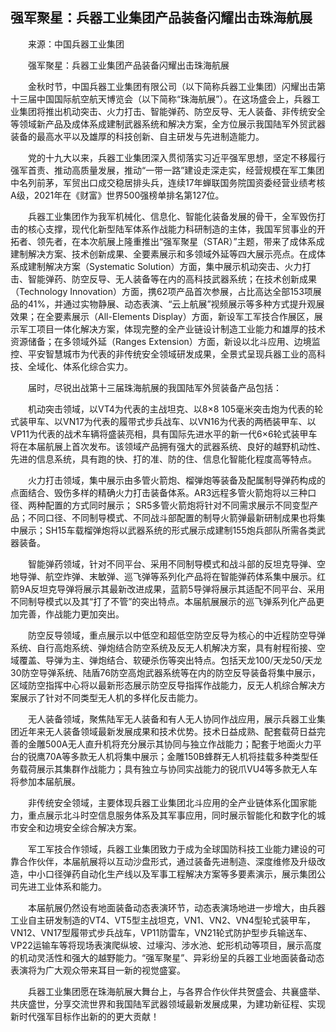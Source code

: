## 强军聚星：兵器工业集团产品装备闪耀出击珠海航展
　　来源：中国兵器工业集团

　　强军聚星：兵器工业集团产品装备闪耀出击珠海航展

　　金秋时节，中国兵器工业集团有限公司（以下简称兵器工业集团）闪耀出击第十三届中国国际航空航天博览会（以下简称“珠海航展”）。在这场盛会上，兵器工业集团将推出机动突击、火力打击、智能弹药、防空反导、无人装备、非传统安全等领域新产品及成体系成建制武器系统和解决方案，全方位展示我国陆军外贸武器装备的最高水平以及雄厚的科技创新、自主研发与先进制造能力。

　　党的十九大以来，兵器工业集团深入贯彻落实习近平强军思想，坚定不移履行强军首责、推动高质量发展，推动“一带一路”建设走深走实，经营规模在军工集团中名列前茅，军贸出口成交稳居排头兵，连续17年蝉联国务院国资委经营业绩考核A级，2021年在《财富》世界500强榜单排名第127位。

　　兵器工业集团作为我军机械化、信息化、智能化装备发展的骨干，全军毁伤打击的核心支撑，现代化新型陆军体系作战能力科研制造的主体，我国军贸事业的开拓者、领先者，在本次航展上隆重推出“强军聚星（STAR）”主题，带来了成体系成建制解决方案、技术创新成果、全要素展示和多领域外延等四大展示亮点。在成体系成建制解决方案（Systematic Solution）方面，集中展示机动突击、火力打击、智能弹药、防空反导、无人装备等在内的高科技武器系统；在技术创新成果（Technology Innovation）方面，携62项产品首次参展，占比高达全部153项展品的41%，并通过实物静展、动态表演、“云上航展”视频展示等多种方式提升观展效果；在全要素展示（All-Elements Display）方面，新设军工军技合作展区，展示军工项目一体化解决方案，体现完整的全产业链设计制造工业能力和雄厚的技术资源储备；在多领域外延（Ranges Extension）方面，新设以北斗应用、边境监控、平安智慧城市为代表的非传统安全领域研发成果，全景式呈现兵器工业的高科技、全域化、体系化综合实力。

　　届时，尽锐出战第十三届珠海航展的我国陆军外贸装备产品包括：

　　机动突击领域，以VT4为代表的主战坦克、以8×8 105毫米突击炮为代表的轮式装甲车、以VN17为代表的履带式步兵战车、以VN16为代表的两栖装甲车、以VP11为代表的战术车辆将盛装亮相，具有国际先进水平的新一代6×6轮式装甲车将在本届航展上首次发布。该领域产品拥有强大的武器系统、良好的越野机动性、先进的信息系统，具有跑的快、打的准、防的住、信息化智能化程度高等特点。

　　火力打击领域，集中展示由多管火箭炮、榴弹炮等装备及配属制导弹药构成的点面结合、毁伤多样的精确火力打击装备体系。AR3远程多管火箭炮将以三种口径、两种配置的方式同时展示； SR5多管火箭炮将针对不同需求展示不同变型产品；不同口径、不同制导模式、不同战斗部配置的制导火箭弹最新研制成果也将集中展示；SH15车载榴弹炮将以武器系统的形式展示成建制155炮兵部队所需各类武器装备。

　　智能弹药领域，针对不同平台、采用不同制导模式和战斗部的反坦克导弹、空地导弹、航空炸弹、末敏弹、巡飞弹等系列化产品将在智能弹药体系集中展示。红箭9A反坦克导弹将展示其最新改进成果，蓝箭5导弹将展示其适配不同平台、采用不同制导模式以及其“打了不管”的突出特点。本届航展展示的巡飞弹系列化产品更加完善，作战能力更加突出。

　　防空反导领域，重点展示以中低空和超低空防空反导为核心的中近程防空导弹系统、自行高炮系统、弹炮结合防空系统及反无人机解决方案，具有射程衔接、空域覆盖、导弹为主、弹炮结合、软硬杀伤等突出特点。包括天龙100/天龙50/天龙30防空导弹系统、陆盾76防空高炮武器系统等在内的防空反导装备将集中展示，区域防空指挥中心将以最新形态展示防空反导指挥作战能力，反无人机综合解决方案展示了针对不同类型无人机的多样化反击能力。

　　无人装备领域，聚焦陆军无人装备和有人无人协同作战应用，展示兵器工业集团近年来无人装备领域最新发展成果和技术优势。技术日益成熟、配套载荷日益完善的金雕500A无人直升机将充分展示其协同与独立作战能力；配套于地面火力平台的锐鹰70A等多款无人机将集中展示；金雕150B蜂群无人机将挂载多种类型任务载荷展示其集群作战能力；具有独立与协同实战能力的锐爪VU4等多款无人车将参加本届航展。

　　非传统安全领域，主要体现兵器工业集团北斗应用的全产业链体系化国家能力，重点展示北斗时空信息服务体系及其军事应用，同时展示智能化和数字化的城市安全和边境安全综合解决方案。

　　军工军技合作领域，兵器工业集团致力于成为全球国防科技工业能力建设的可靠合作伙伴，本届航展将以互动沙盘形式，通过装备先进制造、深度维修及升级改造，中小口径弹药自动化生产线以及军事工程解决方案等多要素演示，展示集团公司先进工业体系和能力。

　　本届航展仍然设有地面装备动态表演环节，动态表演场地进一步增大，由兵器工业自主研发制造的VT4、VT5型主战坦克，VN1、VN2、VN4型轮式装甲车，VN12、VN17型履带式步兵战车，VP11防雷车，VN21轮式防护型步兵输送车、VP22运输车等将现场表演爬纵坡、过壕沟、涉水池、蛇形机动等项目，展示高度的机动灵活性和强大的越野能力。“强军聚星”、异彩纷呈的兵器工业地面装备动态表演将为广大观众带来耳目一新的视觉盛宴。

　　兵器工业集团愿在珠海航展大舞台上，与各界合作伙伴共贺盛会、共襄盛举、共庆盛世，分享交流世界和我国陆军武器领域最新发展成果，为建功新征程、实现新时代强军目标作出新的的更大贡献！

